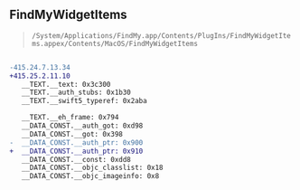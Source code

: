 ## FindMyWidgetItems

> `/System/Applications/FindMy.app/Contents/PlugIns/FindMyWidgetItems.appex/Contents/MacOS/FindMyWidgetItems`

```diff

-415.24.7.13.34
+415.25.2.11.10
   __TEXT.__text: 0x3c300
   __TEXT.__auth_stubs: 0x1b30
   __TEXT.__swift5_typeref: 0x2aba

   __TEXT.__eh_frame: 0x794
   __DATA_CONST.__auth_got: 0xd98
   __DATA_CONST.__got: 0x398
-  __DATA_CONST.__auth_ptr: 0x900
+  __DATA_CONST.__auth_ptr: 0x910
   __DATA_CONST.__const: 0xdd8
   __DATA_CONST.__objc_classlist: 0x18
   __DATA_CONST.__objc_imageinfo: 0x8

```
